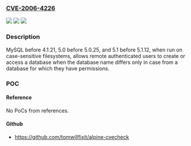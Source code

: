 ### [CVE-2006-4226](https://cve.mitre.org/cgi-bin/cvename.cgi?name=CVE-2006-4226)
![](https://img.shields.io/static/v1?label=Product&message=n%2Fa&color=blue)
![](https://img.shields.io/static/v1?label=Version&message=n%2Fa&color=blue)
![](https://img.shields.io/static/v1?label=Vulnerability&message=n%2Fa&color=brighgreen)

### Description

MySQL before 4.1.21, 5.0 before 5.0.25, and 5.1 before 5.1.12, when run on case-sensitive filesystems, allows remote authenticated users to create or access a database when the database name differs only in case from a database for which they have permissions.

### POC

#### Reference
No PoCs from references.

#### Github
- https://github.com/tomwillfixit/alpine-cvecheck

